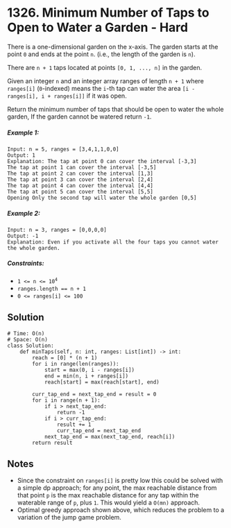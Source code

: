 # 1326. Minimum Number of Taps to Open to Water a Garden - Hard

There is a one-dimensional garden on the x-axis. The garden starts at the point `0` and ends at the point `n`. (i.e., the length of the garden is `n`).

There are `n + 1` taps located at points `[0, 1, ..., n]` in the garden.

Given an integer `n` and an integer array ranges of length `n + 1` where `ranges[i]` (`0`-indexed) means the `i`-th tap can water the area `[i - ranges[i], i + ranges[i]]` if it was open.

Return the minimum number of taps that should be open to water the whole garden, If the garden cannot be watered return `-1`.

##### Example 1:

```
Input: n = 5, ranges = [3,4,1,1,0,0]
Output: 1
Explanation: The tap at point 0 can cover the interval [-3,3]
The tap at point 1 can cover the interval [-3,5]
The tap at point 2 can cover the interval [1,3]
The tap at point 3 can cover the interval [2,4]
The tap at point 4 can cover the interval [4,4]
The tap at point 5 can cover the interval [5,5]
Opening Only the second tap will water the whole garden [0,5]
```

##### Example 2:

```
Input: n = 3, ranges = [0,0,0,0]
Output: -1
Explanation: Even if you activate all the four taps you cannot water the whole garden.
```

##### Constraints:

- <code>1 <= n <= 10<sup>4</sup></code>
- <code>ranges.length == n + 1</code>
- <code>0 <= ranges[i] <= 100</code>

## Solution

```
# Time: O(n)
# Space: O(n)
class Solution:
    def minTaps(self, n: int, ranges: List[int]) -> int:
        reach = [0] * (n + 1)
        for i in range(len(ranges)):
            start = max(0, i - ranges[i])
            end = min(n, i + ranges[i])
            reach[start] = max(reach[start], end)
        
        curr_tap_end = next_tap_end = result = 0
        for i in range(n + 1):
            if i > next_tap_end:
                return -1
            if i > curr_tap_end:
                result += 1
                curr_tap_end = next_tap_end
            next_tap_end = max(next_tap_end, reach[i])
        return result
```

## Notes
- Since the constraint on `ranges[i]` is pretty low this could be solved with a simple dp approach; for any point, the max reachable distance from that point `p` is the max reachable distance for any tap within the waterable range of `p`, plus `1`. This would yield a `O(mn)` approach.
- Optimal greedy approach shown above, which reduces the problem to a variation of the jump game problem.